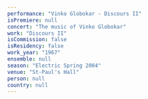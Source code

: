 ```yaml
---
performance: "Vinko Globokar - Discours II"
isPremiere: null
concert: "The music of Vinko Globokar"
work: "Discours II"
isCommission: false
isResidency: false
work_year: "1967"
ensemble: null
season: "Electric Spring 2004"
venue: "St-Paul's Hall"
person: null
country: null
---
```


